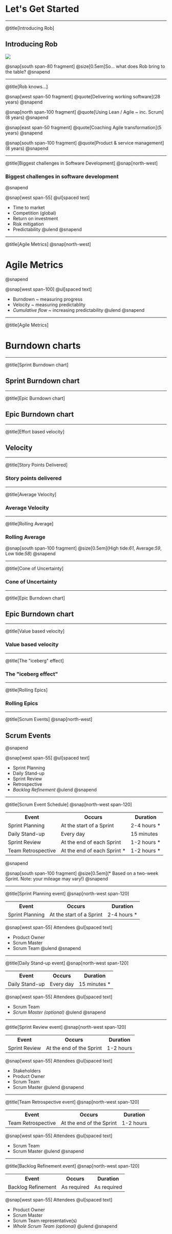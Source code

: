 # Let's Get Started

---
@title[Introducing Rob]
## Introducing Rob

![](assets/images/myAvatar.png)

@snap[south span-80 fragment]
@size[0.5em]So... what does Rob bring to the table?
@snapend

---
@title[Rob knows...]

@snap[west span-50 fragment]
@quote[Delivering working software](28 years)
@snapend

@snap[north span-100 fragment]
@quote[Using Lean / Agile ~ inc. Scrum](8 years)
@snapend

@snap[east span-50 fragment]
@quote[Coaching Agile transformation](5 years)
@snapend

@snap[south span-100 fragment]
@quote[Product & service management](8 years)
@snapend

---
@title[Biggest challenges in Software Development]
@snap[north-west]
### Biggest challenges in software development
@snapend

@snap[west span-55]
@ul[spaced text]
- Time to market
- Competition (global)
- Return on investment
- Risk mitigation
- Predictability
@ulend
@snapend

---
@title[Agile Metrics]
@snap[north-west]
# Agile Metrics
@snapend

@snap[west span-100]
@ul[spaced text]
- Burndown ~ measuring progress
- Velocity ~ measuring predictablity
- *Cumulative flow* ~ increasing predictability
@ulend
@snapend

---
@title[Agile Metrics]
# Burndown charts

---
@title[Sprint Burndown chart]
## Sprint Burndown chart

<canvas data-chart="line">
<!-- 
{
 "data": {
  "labels": ["Day 1","Day 2","Day 3","Day 4","Day 5","Day 6","Day 7","Day 8","Day 9","Day 10"],
  "datasets": [
   {
    "data":[60,53,47,39,33,27,22,15,9,2],
    "label":"Story points remaining","backgroundColor":"rgba(20,120,120,.8)",
    "fill": true
   }
  ]
 }, 
 "options": { "responsive": "true" }
}
-->
</canvas>

---
@title[Epic Burndown chart]
## Epic Burndown chart

<canvas data-chart="line">
<!-- 
{
 "data": {
  "labels": ["Sprint 1","Sprint 2","Sprint 3","Sprint 4","Sprint 5","Sprint 6","Sprint 7","Sprint 8","Sprint 9","Sprint 10"],
  "datasets": [
   {
    "data":[307,247,194,147,108,75,48,26,11,2],
    "label":"Story points remaining","backgroundColor":"rgba(20,220,220,.8)",
    "fill": true
   }
  ]
 }, 
 "options": { "responsive": "true" }
}
-->
</canvas>

---
@title[Effort based velocity]
## Velocity 

---
@title[Story Points Delivered]
### Story points delivered
<canvas data-chart="line">
<!-- 
{
 "data": {
  "labels": ["Sprint 0","Sprint 1"," Sprint 2","Sprint 3","Sprint 4","Sprint 5","Sprint 6","Sprint 7","Sprint 8","Sprint 9","Sprint 10"],
  "datasets": [
   {
    "data":[0,59,61,60,61,58,59,60,58,60,59],
    "label":"Story points","backgroundColor":"rgba(20,220,220,.8)",
    "fill": true
   }
  ]
 }, 
 "options": { "responsive": "true" }
}
-->
</canvas>

---
@title[Average Velocity]
### Average Velocity
<canvas data-chart="line">
<!-- 
{
 "data": {
  "labels": ["Sprint 0","Sprint 1"," Sprint 2","Sprint 3","Sprint 4","Sprint 5","Sprint 6","Sprint 7","Sprint 8","Sprint 9","Sprint 10"],
  "datasets": [
   {
    "data":[0,29.5,40,45,48.2,49.83,51.14,52.25,52.88,53.6,54.09],
    "label":"Average Velocity","backgroundColor":"rgba(220,120,120,.8)",
    "fill": false
   },
   {
    "data":[0,59,61,60,61,58,59,60,58,60,59],
    "label":"Story points","backgroundColor":"rgba(20,220,220,.8)",
    "fill": true
   }
  ]
 }, 
 "options": { "responsive": "true" }
}
-->
</canvas>

---
@title[Rolling Average]
### Rolling Average
<canvas data-chart="line">
<!-- 
{
 "data": {
  "labels": ["Sprint 0","Sprint 1"," Sprint 2","Sprint 3","Sprint 4","Sprint 5","Sprint 6","Sprint 7","Sprint 8","Sprint 9","Sprint 10"],
  "datasets": [
   {
    "data":[0,59,60,60,60.25,59.8,59.67,59.83,59.33,59.33,59],
    "label":"Rolling Average","backgroundColor":"rgba(120,120,120,.8)",
    "fill": false
   },
   {
    "data":[0,59,61,60,61,58,59,60,58,60,59],
    "label":"Story points","backgroundColor":"rgba(20,220,220,.8)",
    "fill": true
   }
  ]
 }, 
 "options": { "responsive": "true" }
}
-->
</canvas>

@snap[south span-100 fragment]
@size[0.5em](High tide:*61*, Average:*59*, Low tide:*58*)
@snapend

---
@title[Cone of Uncertainty]
### Cone of Uncertainty
<canvas data-chart="line">
<!-- 
{
 "data": {
  "labels": ["Sprint n+1"," Sprint n+2","Sprint n+3","Sprint n+4","Sprint n+5","Sprint n+6","Sprint n+7","Sprint n+8","Sprint n+9","Sprint n+10"],
  "datasets": [
   {
    "data":[2,4,6,8,10,12,14,16,18,20],
    "label":"High watermark","backgroundColor":"rgba(80,200,120,0.8)",
    "fill": false
   },
   {
    "data":[0,0,0,0,0,0,0,0,0,0,0],
    "label":"Average","backgroundColor":"rgba(120,120,120,0.8)",
    "fill": false
   },
   {
    "data":[-1,-2,-3,-4,-5,-6,-7,-8,-9,-10],
    "label":"Low watermark","backgroundColor":"rgba(255,36,0,0.8)",
    "fill": true
   }
  ]
 }, 
 "options": { "responsive": "true" }
}
-->
</canvas>


---
@title[Epic Burndown chart]
## Epic Burndown chart

<canvas data-chart="line">
<!-- 
{
 "data": {
  "labels": ["Sprint 1","Sprint 2","Sprint 3","Sprint 4","Sprint 5","Sprint 6","Sprint 7","Sprint 8","Sprint 9","Sprint 10"],
  "datasets": [
   {
    "data":[307,247,194,147,108,75,48,26,11,2],
    "label":"Story points remaining","backgroundColor":"rgba(20,220,220,.8)",
    "fill": true
   }
  ]
 }, 
 "options": { "responsive": "true" }
}
-->
</canvas>

---
@title[Value based velocity]
### Value based velocity
<canvas data-chart="line">
<!-- 
{
 "data": {
  "labels": ["Sprint 0","Sprint 1"," Sprint 2","Sprint 3","Sprint 4","Sprint 5","Sprint 6","Sprint 7","Sprint 8","Sprint 9","Sprint 10"],
  "datasets": [
   {
    "data":[0,8,58,60,61,56,47,30,20,10,5],
    "label":"Epic A","backgroundColor":"rgba(220,120,120,.8)"
   }
  ]
 }, 
 "options": { "responsive": "true" }
}
-->
</canvas>

---
@title[The "iceberg" effect]
### The "iceberg effect"
<canvas data-chart="line">
<!-- 
{
 "data": {
  "labels": ["Sprint 0","Sprint 1"," Sprint 2","Sprint 3","Sprint 4","Sprint 5","Sprint 6","Sprint 7","Sprint 8","Sprint 9","Sprint 10"],
  "datasets": [
   {
    "data":[0, 8,58,60,61,56,47,30,20,10, 5],
    "label":"Epic A","backgroundColor":"rgba(220,120,120,.8)"
   },
   {
    "data":[0,59,61,60,61,58,59,60,58,60,59],
    "label":"Story points","backgroundColor":"rgba(20,220,220,.8)"
   }
  ]
 }, 
 "options": { "responsive": "true" }
}
-->
</canvas>

---
@title[Rolling Epics]
### Rolling Epics
<canvas data-chart="line">
<!-- 
{
 "data": {
  "labels": ["Sprint 0","Sprint 1"," Sprint 2","Sprint 3","Sprint 4","Sprint 5","Sprint 6","Sprint 7","Sprint 8","Sprint 9","Sprint 10"],
  "datasets": [
   {
    "data":[0, 0, 0, 0, 0, 0, 8,57,58,60,59],
    "label":"Epic B","backgroundColor":"rgba(220,120,120,.8)"
   },
   {
    "data":[0, 8,58,60,61,56,47, 3, 0, 0, 0],
    "label":"Epic A","backgroundColor":"rgba(120,120,120,.8)"
   },
   {
    "data":[0,59,61,60,61,58,59,60,58,60,59],
    "label":"Story points","backgroundColor":"rgba(20,220,220,.8)"
   }
  ]
 }, 
 "options": { "responsive": "true" }
}
-->
</canvas>

---
@title[Scrum Events]
@snap[north-west]
## Scrum Events
@snapend

@snap[west span-55]
@ul[spaced text]
- Sprint Planning
- Daily Stand-up
- Sprint Review
- Retrospective
- *Backlog Refinement*
@ulend
@snapend

---
@title[Scrum Event Schedule]
@snap[north-west span-120]
<table>
  <tr>
    <th>Event</th>
    <th>Occurs</th>
    <th>Duration</th>
  </tr>
  <tr>
    <td>Sprint Planning</td>
    <td>At the start of a Sprint</td>
    <td>2-4 hours *</td>
  </tr>
  <tr class="fragment">
    <td>Daily Stand-up</td>
    <td>Every day</td>
    <td>15 minutes</td>
  </tr>
  <tr class="fragment">
    <td>Sprint Review</td>
    <td>At the end of each Sprint</td>
    <td>1-2 hours *</td>
  </tr>
  <tr class="fragment">
    <td>Team Retrospective</td>
    <td>At the end of each Sprint *</td>
    <td>1-2 hours *</td>
  </tr>
</table>
@snapend

@snap[south span-100 fragment]
@size[0.5em](* Based on a two-week Sprint. Note: your mileage may vary!)
@snapend

---
@title[Sprint Planning event]
@snap[north-west span-120]
<table>
  <tr>
    <th>Event</th>
    <th>Occurs</th>
    <th>Duration</th>
  </tr>
  <tr>
    <td>Sprint Planning</td>
    <td>At the start of a Sprint</td>
    <td>2-4 hours *</td>
  </tr>
 </table>

@snap[west span-55]
Attendees
@ul[spaced text]
- Product Owner
- Scrum Master
- Scrum Team
@ulend
@snapend

---
@title[Daily Stand-up event]
@snap[north-west span-120]
<table>
  <tr>
    <th>Event</th>
    <th>Occurs</th>
    <th>Duration</th>
  </tr>
  <tr>
    <td>Daily Stand-up</td>
    <td>Every day</td>
    <td>15 minutes *</td>
  </tr>
 </table>

@snap[west span-55]
Attendees
@ul[spaced text]
- Scrum Team
- *Scrum Master (optional)*
@ulend
@snapend

---
@title[Sprint Review event]
@snap[north-west span-120]
<table>
  <tr>
    <th>Event</th>
    <th>Occurs</th>
    <th>Duration</th>
  </tr>
  <tr>
    <td>Sprint Review</td>
    <td>At the end of the Sprint</td>
    <td>1-2 hours</td>
  </tr>
 </table>

@snap[west span-55]
Attendees
@ul[spaced text]
- Stakeholders
- Product Owner
- Scrum Team
- Scrum Master
@ulend
@snapend

---
@title[Team Retrospective event]
@snap[north-west span-120]
<table>
  <tr>
    <th>Event</th>
    <th>Occurs</th>
    <th>Duration</th>
  </tr>
  <tr>
    <td>Team Retrospective</td>
    <td>At the end of the Sprint</td>
    <td>1-2 hours</td>
  </tr>
 </table>

@snap[west span-55]
Attendees
@ul[spaced text]
- Scrum Team
- Scrum Master
@ulend
@snapend

---
@title[Backlog Refinement event]
@snap[north-west span-120]
<table>
  <tr>
    <th>Event</th>
    <th>Occurs</th>
    <th>Duration</th>
  </tr>
  <tr>
    <td>Backlog Refinement</td>
    <td>As required</td>
    <td>As required</td>
  </tr>
 </table>

@snap[west span-55]
Attendees
@ul[spaced text]
- Product Owner
- Scrum Master
- Scrum Team representative(s)
- *Whole Scrum Team (optional)*
@ulend
@snapend
